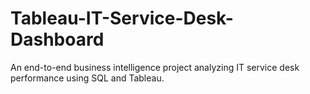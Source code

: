 # Tableau-IT-Service-Desk-Dashboard
An end-to-end business intelligence project analyzing IT service desk performance using SQL and Tableau.
